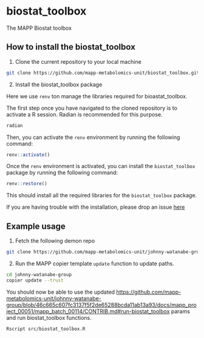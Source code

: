 # biostat_toolbox
The MAPP Biostat toolbox


## How to install the biostat_toolbox

1. Clone the current repository to your local machine

```bash
git clone https://github.com/mapp-metabolomics-unit/biostat_toolbox.git
```

2. Install the biostat_toolbox package

Here we use `renv` ton manage the libraries required for bioastat_toolbox. 

The first step once you have navigated to the cloned repository is to activate a R session.
Radian is recommended for this purpose. 

```bash
radian
```

Then, you can activate the `renv` environment by running the following command:

```R
renv::activate()
```

Once the `renv` environment is activated, you can install the `biostat_toolbox` package by running the following command:

```R
renv::restore()
```

This should install all the required libraries for the `biostat_toolbox` package.


If you are having trouble with the installation, please drop an issue [here](https://github.com/mapp-metabolomics-unit/biostat_toolbox/issues)


## Example usage


1. Fetch the following demon repo

```bash
git clone https://github.com/mapp-metabolomics-unit/johnny-watanabe-group.git
```

2. Run the MAPP copier template `update` function to update paths.

```bash
cd johnny-watanabe-group
copier update --trust
```

You should now be able to use the updated https://github.com/mapp-metabolomics-unit/johnny-watanabe-group/blob/46c665c607fc3137f5f2de65288bcda11ab13a93/docs/mapp_project_00051/mapp_batch_00114/CONTRIB.md#run-biostat_toolbox params and run biostat_toolbox functions.

```bash
Rscript src/biostat_toolbox.R
```



